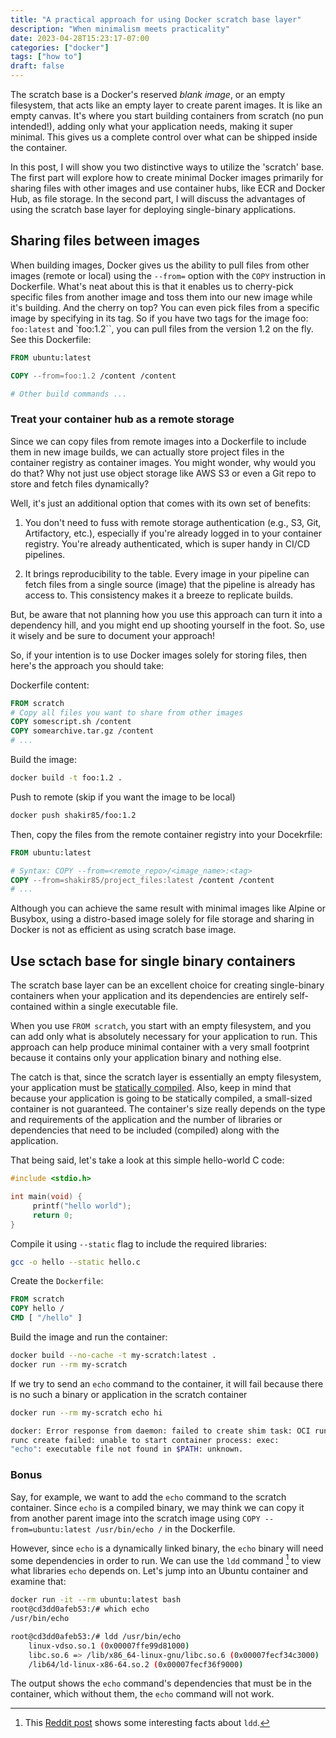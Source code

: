 ```yaml
---
title: "A practical approach for using Docker scratch base layer"
description: "When minimalism meets practicality"
date: 2023-04-28T15:23:17-07:00
categories: ["docker"]
tags: ["how to"]
draft: false
---
```


The scratch base is a Docker's reserved *blank image*, or an empty filesystem, that acts like an empty layer to create parent images. It is like an empty canvas. It's where you start building containers from scratch (no pun intended!), adding only what your application needs, making it super minimal. This gives us a complete control over what can be shipped inside the container.

In this post, I will show you two distinctive ways to utilize the 'scratch' base. The first part will explore how to create minimal Docker images primarily for sharing files with other images and use container hubs, like ECR and Docker Hub, as file storage. In the second part, I will discuss the advantages of using the scratch base layer for deploying single-binary applications.

## Sharing files between images

When building images, Docker gives us the ability to pull files from other images (remote or local) using the `--from=` option with the `COPY` instruction in Dockerfile. What's neat about this is that it enables us to cherry-pick specific files from another image and toss them into our new image while it's building. And the cherry on top? You can even pick files from a specific image by specifying in its tag. So if you have two tags for the image foo: `foo:latest` and `foo:1.2``, you can pull files from the version 1.2 on the fly. See this Dockerfile:

```dockerfile
FROM ubuntu:latest

COPY --from=foo:1.2 /content /content

# Other build commands ...
```

### Treat your container hub as a remote storage

Since we can copy files from remote images into a Dockerfile to include them in new image builds, we can actually store project files in the container registry as container images. You might wonder, why would you do that? Why not just use object storage like AWS S3 or even a Git repo to store and fetch files dynamically?

Well, it's just an additional option that comes with its own set of benefits:

1. You don't need to fuss with remote storage authentication (e.g., S3, Git, Artifactory, etc.), especially if you're already logged in to your container registry. You're already authenticated, which is super handy in CI/CD pipelines.

2. It brings reproducibility to the table. Every image in your pipeline can fetch files from a single source (image) that the pipeline is already has access to. This consistency makes it a breeze to replicate builds.

But, be aware that not planning how you use this approach can turn it into a dependency hill, and you might end up shooting yourself in the foot. So, use it wisely and be sure to document your approach!

So, if your intention is to use Docker images solely for storing files, then here's the approach you should take:

Dockerfile content:
```dockerfile
FROM scratch
# Copy all files you want to share from other images
COPY somescript.sh /content
COPY somearchive.tar.gz /content
# ...
```

Build the image:

```sh
docker build -t foo:1.2 .
```

Push to remote (skip if you want the image to be local)

```sh
docker push shakir85/foo:1.2
```

Then, copy the files from the remote container registry into your Docekrfile:

```dockerfile
FROM ubuntu:latest

# Syntax: COPY --from=<remote_repo>/<image_name>:<tag>
COPY --from=shakir85/project_files:latest /content /content
# ...
```

Although you can achieve the same result with minimal images like Alpine or Busybox, using a distro-based image solely for file storage and sharing in Docker is not as efficient as using scratch base image.

## Use sctach base for single binary containers

The scratch base layer can be an excellent choice for creating single-binary containers when your application and its dependencies are entirely self-contained within a single executable file. 

When you use `FROM scratch`, you start with an empty filesystem, and you can add only what is absolutely necessary for your application to run. This approach can help produce minimal container with a very small footprint because it contains only your application binary and nothing else. 

The catch is that, since the scratch layer is essentially an empty filesystem, your application must be [statically compiled](https://en.wikipedia.org/wiki/Static_build). Also, keep in mind that because your application is going to be statically compiled, a small-sized container is not guaranteed. The container's size really depends on the type and requirements of the application and the number of libraries or dependencies that need to be included (compiled) along with the application.

That being said, let's take a look at this simple hello-world C code:

```c
#include <stdio.h>

int main(void) {
     printf("hello world");
     return 0;
}
``` 
  
Compile it using `--static` flag to include the required libraries:

```sh
gcc -o hello --static hello.c
```

Create the `Dockerfile`:

```dockerfile
FROM scratch
COPY hello /
CMD [ "/hello" ]
```

Build the image and run the container:

```sh
docker build --no-cache -t my-scratch:latest .
docker run --rm my-scratch
```

If we try to send an `echo` command to the container, it will fail because there is no such a binary or application in the scratch container

```sh
docker run --rm my-scratch echo hi

docker: Error response from daemon: failed to create shim task: OCI runtime create failed: 
runc create failed: unable to start container process: exec: 
"echo": executable file not found in $PATH: unknown.
```

### Bonus

Say, for example, we want to add the `echo` command to the scratch container. Since `echo` is a compiled binary, we may think we can copy it from another parent image into the scratch image using `COPY --from=ubuntu:latest /usr/bin/echo /` in the Dockerfile.

However, since `echo` is a dynamically linked binary, the `echo` binary will need some dependencies in order to run. We can use the `ldd` command [^1] to view what libraries `echo` depends on. Let's jump into an Ubuntu container and examine that:

```sh
docker run -it --rm ubuntu:latest bash
root@cd3dd0afeb53:/# which echo
/usr/bin/echo

root@cd3dd0afeb53:/# ldd /usr/bin/echo
    linux-vdso.so.1 (0x00007ffe99d81000)
    libc.so.6 => /lib/x86_64-linux-gnu/libc.so.6 (0x00007fecf34c3000)
    /lib64/ld-linux-x86-64.so.2 (0x00007fecf36f9000)
```

The output shows the `echo` command's dependencies that must be in the container, which without them, the `echo` command will not work.


[^1]: This [Reddit post](https://www.reddit.com/r/linux/comments/ylg6rd/linux_instrumentation_part_4_ldd/?utm_source=share&utm_medium=web2x&context=3) shows some interesting facts about `ldd`.
